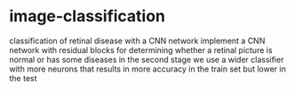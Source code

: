 # image-classification
classification of retinal disease with a CNN network
implement a CNN network with residual blocks for determining whether a retinal picture is normal or has some diseases
in the second stage we use a wider classifier with more neurons that results in more accuracy in the train set but lower in the test
